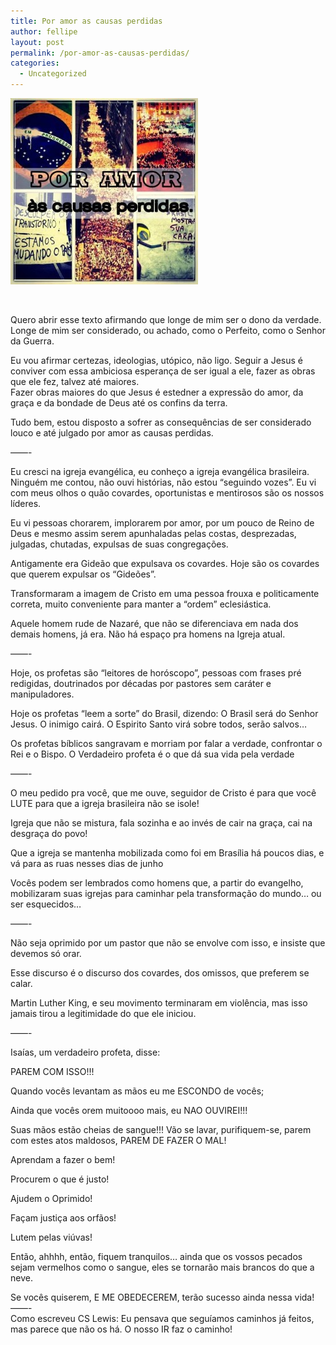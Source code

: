 ```yaml
---
title: Por amor as causas perdidas
author: fellipe
layout: post
permalink: /por-amor-as-causas-perdidas/
categories:
  - Uncategorized
---
```

<center>
</center>

[<img alt="1014091_460755444019455_1028295901_n" src="/img/posts/2013/06/1014091_460755444019455_1028295901_n-300x298.jpg" width="300" height="298" />][1]

&nbsp;

Quero abrir esse texto afirmando que longe de mim ser o dono da verdade. Longe de mim ser considerado, ou achado, como o Perfeito, como o Senhor da Guerra.

Eu vou afirmar certezas, ideologias, utópico, não ligo. Seguir a Jesus é conviver com essa ambiciosa esperança de ser igual a ele, fazer as obras que ele fez, talvez até maiores.  
Fazer obras maiores do que Jesus é estedner a expressão do amor, da graça e da bondade de Deus até os confins da terra.

Tudo bem, estou disposto a sofrer as consequências de ser considerado louco e até julgado por amor as causas perdidas.

&#8212;&#8212;-

Eu cresci na igreja evangélica, eu conheço a igreja evangélica brasileira. Ninguém me contou, não ouvi histórias, não estou &#8220;seguindo vozes&#8221;. Eu vi com meus olhos o quão covardes, oportunistas e mentirosos são os nossos líderes.

Eu vi pessoas chorarem, implorarem por amor, por um pouco de Reino de Deus e mesmo assim serem apunhaladas pelas costas, desprezadas, julgadas, chutadas, expulsas de suas congregações.

Antigamente era Gideão que expulsava os covardes. Hoje são os covardes que querem expulsar os &#8220;Gideões&#8221;.

Transformaram a imagem de Cristo em uma pessoa frouxa e politicamente correta, muito conveniente para manter a &#8220;ordem&#8221; eclesiástica.

Aquele homem rude de Nazaré, que não se diferenciava em nada dos demais homens, já era. Não há espaço pra homens na Igreja atual.

&#8212;&#8212;-

Hoje, os profetas são &#8220;leitores de horóscopo&#8221;, pessoas com frases pré redigidas, doutrinados por décadas por pastores sem caráter e manipuladores.

Hoje os profetas &#8220;leem a sorte&#8221; do Brasil, dizendo: O Brasil será do Senhor Jesus. O inimigo cairá. O Espirito Santo virá sobre todos, serão salvos…

Os profetas bíblicos sangravam e morriam por falar a verdade, confrontar o Rei e o Bispo. O Verdadeiro profeta é o que dá sua vida pela verdade

&#8212;&#8212;-

O meu pedido pra você, que me ouve, seguidor de Cristo é para que você LUTE para que a igreja brasileira não se isole!

Igreja que não se mistura, fala sozinha e ao invés de cair na graça, cai na desgraça do povo!

Que a igreja se mantenha mobilizada como foi em Brasília há poucos dias, e vá para as ruas nesses dias de junho

Vocês podem ser lembrados como homens que, a partir do evangelho, mobilizaram suas igrejas para caminhar pela transformação do mundo&#8230; ou ser esquecidos&#8230;

&#8212;&#8212;-

Não seja oprimido por um pastor que não se envolve com isso, e insiste que devemos só orar.

Esse discurso é o discurso dos covardes, dos omissos, que preferem se calar.

Martin Luther King, e seu movimento terminaram em violência, mas isso jamais tirou a legitimidade do que ele iniciou.

&#8212;&#8212;-

Isaías, um verdadeiro profeta, disse:

PAREM COM ISSO!!!

Quando vocês levantam as mãos eu me ESCONDO de vocês;

Ainda que vocês orem muitoooo mais, eu NAO OUVIREI!!!

Suas mãos estão cheias de sangue!!! Vão se lavar, purifiquem-se, parem com estes atos maldosos, PAREM DE FAZER O MAL!

Aprendam a fazer o bem!

Procurem o que é justo!

Ajudem o Oprimido!

Façam justiça aos orfãos!

Lutem pelas viúvas!

Então, ahhhh, então, fiquem tranquilos… ainda que os vossos pecados sejam vermelhos como o sangue, eles se tornarão mais brancos do que a neve.

Se vocês quiserem, E ME OBEDECEREM, terão sucesso ainda nessa vida!  
&#8212;&#8212;-  
Como escreveu CS Lewis: Eu pensava que seguíamos caminhos já feitos, mas parece que não os há. O nosso IR faz o caminho!

 [1]: /img/posts/2013/06/1014091_460755444019455_1028295901_n.jpg